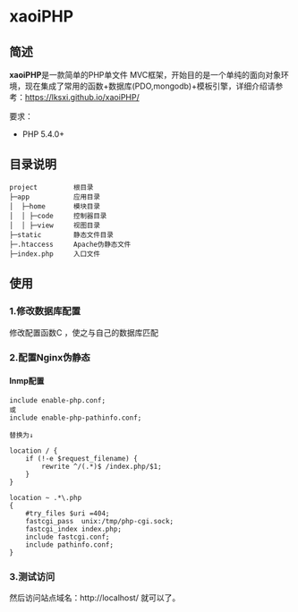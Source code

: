 
# xaoiPHP

## 简述

**xaoiPHP**是一款简单的PHP单文件 MVC框架，开始目的是一个单纯的面向对象环境，现在集成了常用的函数+数据库(PDO,mongodb)+模板引擎，详细介绍请参考：https://lksxi.github.io/xaoiPHP/

要求：

* PHP 5.4.0+

## 目录说明

```
project			根目录
├─app			应用目录
│  ├─home		模块目录
│  │ ├─code		控制器目录
│  │ ├─view		视图目录
├─static		静态文件目录
├─.htaccess		Apache伪静态文件
├─index.php		入口文件
```

## 使用

### 1.修改数据库配置

修改配置函数C ，使之与自己的数据库匹配

### 2.配置Nginx伪静态

#### lnmp配置
```
include enable-php.conf;
或
include enable-php-pathinfo.conf;

替换为↓

location / {
	if (!-e $request_filename) {
		rewrite ^/(.*)$ /index.php/$1;
	}
}

location ~ .*\.php
{
    #try_files $uri =404;
    fastcgi_pass  unix:/tmp/php-cgi.sock;
    fastcgi_index index.php;
    include fastcgi.conf;
    include pathinfo.conf;
}
```

### 3.测试访问

然后访问站点域名：http://localhost/ 就可以了。
